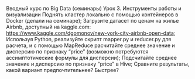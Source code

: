 Вводный курс по Big Data (семинары)
Урок 3. Инструменты работы и визуализации
Поднять кластер локально с помощью контейнеров в Docker (делали на семинаре);
Загрузите датасет по ценам на жилье Airbnb, доступный на kaggle.com: https://www.kaggle.com/dgomonov/new-york-city-airbnb-open-data;
Используя Python, реализуйте скрипт mapper.py и reducer.py для расчета, и с помощью MapReduce расчитайте среднее значение и дисперсию по признаку “price” (возможно потребуются ассимптотические формулы для дисперсии);
Подсчитайте среднее значение и дисперсию по признаку “price” в Hive;
Сравните результаты, какой вариант предпочтительнее? Быстрее?
